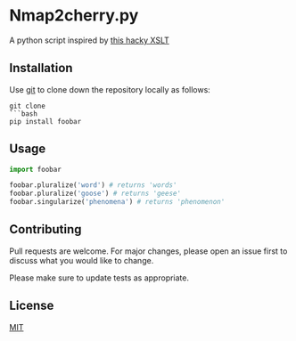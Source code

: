 # Nmap2cherry.py 

A python script inspired by [this hacky XSLT](https://github.com/CBonnell/nmap2cherry)

## Installation

Use [git](https://guides.github.com/introduction/git-handbook/) to clone down the repository locally as follows:

```
git clone 
```bash
pip install foobar
```

## Usage

```python
import foobar

foobar.pluralize('word') # returns 'words'
foobar.pluralize('goose') # returns 'geese'
foobar.singularize('phenomena') # returns 'phenomenon'
```

## Contributing
Pull requests are welcome. For major changes, please open an issue first to discuss what you would like to change.

Please make sure to update tests as appropriate.

## License
[MIT](https://choosealicense.com/licenses/mit/)
